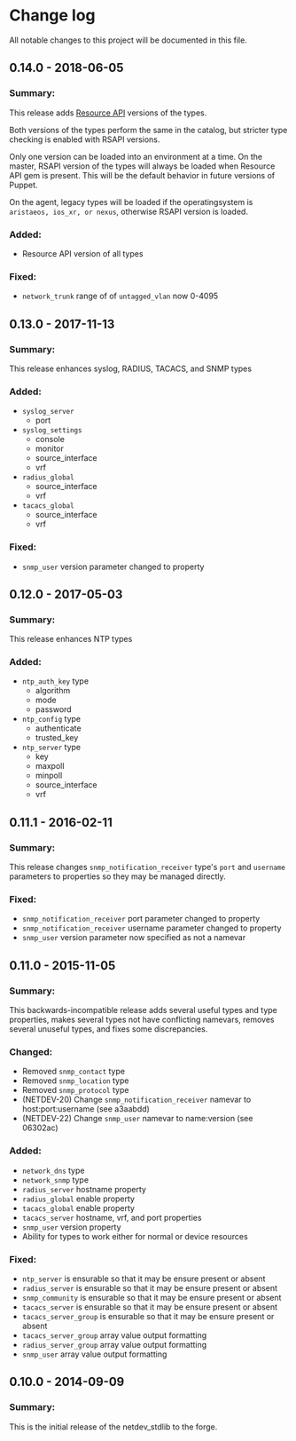 # Change log
All notable changes to this project will be documented in this file.

## 0.14.0 - 2018-06-05
### Summary:
This release adds [Resource API](https://github.com/puppetlabs/puppet-resource_api) versions of the types.

Both versions of the types perform the same in the catalog, but stricter type checking is enabled with RSAPI versions.

Only one version can be loaded into an environment at a time.  On the master, RSAPI version of the types will always be loaded when Resource API gem is present.  This will be the default behavior in future versions of Puppet.

On the agent, legacy types will be loaded if the operatingsystem is `aristaeos, ios_xr, or nexus`, otherwise RSAPI version is loaded.

### Added:
- Resource API version of all types

### Fixed:
- `network_trunk` range of of `untagged_vlan` now 0-4095

## 0.13.0 - 2017-11-13
### Summary:
This release enhances syslog, RADIUS, TACACS, and SNMP types

### Added:
- `syslog_server`
  - port
- `syslog_settings`
  - console
  - monitor
  - source_interface
  - vrf
- `radius_global`
  - source_interface
  - vrf
- `tacacs_global`
  - source_interface
  - vrf

### Fixed:
- `snmp_user` version parameter changed to property

## 0.12.0 - 2017-05-03
### Summary:
This release enhances NTP types

### Added:
- `ntp_auth_key` type
  - algorithm
  - mode
  - password
- `ntp_config` type
  - authenticate
  - trusted_key
- `ntp_server` type
  - key
  - maxpoll
  - minpoll
  - source_interface
  - vrf

## 0.11.1 - 2016-02-11
### Summary:
This release changes `snmp_notification_receiver` type's `port` and `username` parameters to properties so they may be managed directly.

### Fixed:
- `snmp_notification_receiver` port parameter changed to property
- `snmp_notification_receiver` username parameter changed to property
- `snmp_user` version parameter now specified as not a namevar

## 0.11.0 - 2015-11-05
### Summary:
This backwards-incompatible release adds several useful types and type properties, makes several types not have conflicting namevars, removes several unuseful types, and fixes some discrepancies.

### Changed:
- Removed `snmp_contact` type
- Removed `snmp_location` type
- Removed `snmp_protocol` type
- (NETDEV-20) Change `snmp_notification_receiver` namevar to host:port:username
  (see a3aabdd)
- (NETDEV-22) Change `snmp_user` namevar to name:version (see 06302ac)

### Added:
- `network_dns` type
- `network_snmp` type
- `radius_server` hostname property
- `radius_global` enable property
- `tacacs_global` enable property
- `tacacs_server` hostname, vrf, and port properties
- `snmp_user` version property
- Ability for types to work either for normal or device resources


### Fixed:
- `ntp_server` is ensurable so that it may be ensure present or absent
- `radius_server` is ensurable so that it may be ensure present or absent
- `snmp_community` is ensurable so that it may be ensure present or absent
- `tacacs_server` is ensurable so that it may be ensure present or absent
- `tacacs_server_group` is ensurable so that it may be ensure present or absent
- `tacacs_server_group` array value output formatting
- `radius_server_group` array value output formatting
- `snmp_user` array value output formatting

## 0.10.0 - 2014-09-09
### Summary:
This is the initial release of the netdev\_stdlib to the forge.

